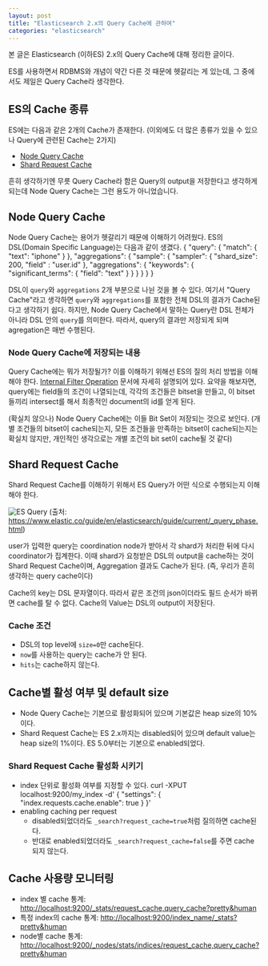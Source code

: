 ```yaml
---
layout: post
title: "Elasticsearch 2.x의 Query Cache에 관하여"
categories: "elasticsearch"
---
```


본 글은 Elasticsearch (이하ES) 2.x의 Query Cache에 대해 정리한 글이다.

ES를 사용하면서 RDBMS와 개념이 약간 다른 것 때문에 헷갈리는 게 있는데, 그 중에서도 제일은 Query Cache라 생각한다.

ES의 Cache 종류
--------------

ES에는 다음과 같은 2개의 Cache가 존재한다. (이외에도 더 많은 종류가 있을 수 있으나 Query에 관련된 Cache는 2가지)

- [Node Query Cache](https://www.elastic.co/guide/en/elasticsearch/reference/current/query-cache.html)
- [Shard Request Cache](https://www.elastic.co/guide/en/elasticsearch/reference/current/shard-request-cache.html)

흔히 생각하기엔 무릇 Query Cache라 함은 Query의 output을 저장한다고 생각하게 되는데 Node Query Cache는 그런 용도가 아니었습니다.

Node Query Cache
----------------

Node Query Cache는 용어가 헷갈리기 때문에 이해하기 어려웠다. ES의 DSL(Domain Specific Language)는 다음과 같이 생겼다.
        {
            "query": {
                "match": {
                    "text": "iphone"
                }
            },
            "aggregations": {
                "sample": {
                    "sampler": {
                        "shard_size": 200,
                        "field" : "user.id"
                    },
                    "aggregations": {
                        "keywords": {
                            "significant_terms": {
                                "field": "text"
                            }
                        }
                    }
                }
            }
        }

DSL이 `query`와 `aggregations` 2개 부분으로 나뉜 것을 볼 수 있다. 여기서 "Query Cache"라고 생각하면 `query`와 `aggregations`를 포함한 전체 DSL의 결과가 Cache된다고 생각하기 쉽다. 하지만, Node Query Cache에서 말하는 Query란 DSL 전체가 아니라 DSL 안의 `query`를 의미한다. 따라서, query의 결과만 저장되게 되며 agregation은 매번 수행된다.

### Node Query Cache에 저장되는 내용

Query Cache에는 뭐가 저장될가? 이를 이해하기 위해선 ES의 질의 처리 방법을 이해해야 한다. [Internal Filter Operation](https://www.elastic.co/guide/en/elasticsearch/guide/current/_finding_exact_values.html#_internal_filter_operation) 문서에 자세히 설명되어 있다. 요약을 해보자면, query에는 field들의 조건이 나열되는데, 각각의 조건들은 bitset을 만들고, 이 bitset들끼리 intersect를 해서 최종적인 document의 id를 얻게 된다.

(확실치 않으나) Node Query Cache에는 이들 Bit Set이 저장되는 것으로 보인다. (개별 조건들의 bitset이 cache되는지, 모든 조건들을 만족하는 bitset이 cache되는지는 확실치 않지만, 개인적인 생각으로는 개별 조건의 bit set이 cache될 것 같다)


Shard Request Cache
-------------------

Shard Request Cache를 이해하기 위해서 ES Query가 어떤 식으로 수행되는지 이해해야 한다.

![ES Query](https://www.elastic.co/guide/en/elasticsearch/guide/current/images/elas_0901.png)
(출처: https://www.elastic.co/guide/en/elasticsearch/guide/current/_query_phase.html)

user가 입력한 query는 coordination node가 받아서 각 shard가 처리한 뒤에 다시 coordinator가 집계한다. 이때 shard가 요청받은 DSL의 output을 cache하는 것이 Shard Request Cache이며, Aggregation 결과도 Cache가 된다. (즉, 우리가 흔히 생각하는 query cache이다)

Cache의 key는 DSL 문자열이다. 따라서 같은 조건의 json이더라도 필드 순서가 바뀌면 cache를 탈 수 없다. Cache의 Value는 DSL의 output이 저장된다.

### Cache 조건

- DSL의 top level에 `size=0`만 cache된다.
- `now`를 사용하는 query는 cache가 안 된다.
- `hits`는 cache하지 않는다.


Cache별 활성 여부 및 default size
--------------------------------

- Node Query Cache는 기본으로 활성화되어 있으며 기본값은 heap size의 10%이다.
- Shard Request Cache는 ES 2.x까지는 disabled되어 있으며 default value는 heap size의 1%이다. ES 5.0부터는 기본으로 enabled되었다.

### Shard Request Cache 활성화 시키기

- index 단위로 활성화 여부를 지정할 수 있다.
        curl -XPUT localhost:9200/my_index -d'
        {
            "settings": {
              "index.requests.cache.enable": true
            }
        }'
- enabling caching per request
	- disabled되었더라도 `_search?request_cache=true`처럼 질의하면 cache된다.
	- 반대로 enabled되었더라도 `_search?request_cache=false`를 주면 cache되지 않는다. 

Cache 사용량 모니터링
--------------------

- index 별 cache 통계: [http://localhost:9200/_stats/request_cache,query_cache?pretty&human](http://localhost:9200/_stats/request_cache,query_cache?pretty&human)
- 특정 index의 cache 통계: [http://localhost:9200/index_name/_stats?pretty&human](http://localhost:9200/index_name/_stats?pretty&human)
- node별 cache 통계: [http://localhost:9200/_nodes/stats/indices/request_cache,query_cache?pretty&human](http://localhost:9200/_nodes/stats/indices/request_cache,query_cache?pretty&human)
